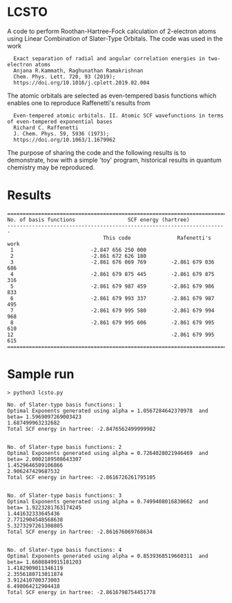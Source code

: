 # LCSTO

A code to perform Roothan-Hartree-Fock calculation of 2-electron atoms using Linear Combination of Slater-Type Orbitals. The code was used in the work
```
  Exact separation of radial and angular correlation energies in two-electron atoms
  Anjana R.Kammath, Raghunathan Ramakrishnan
  Chem. Phys. Lett. 720, 93 (2019);
  https://doi.org/10.1016/j.cplett.2019.02.004
```

The atomic orbitals are selected as even-tempered basis functions which enables one to reproduce Raffenetti's results from 
```
  Even‐tempered atomic orbitals. II. Atomic SCF wavefunctions in terms of even‐tempered exponential bases
  Richard C. Raffenetti
  J. Chem. Phys. 59, 5936 (1973); 
  https://doi.org/10.1063/1.1679962
```

The purpose of sharing the code and the following results is to demonstrate, how with a simple 'toy' program, historical results in quantum chemistry may be reproduced. 

# Results
```
=======================================================================
No. of basis functions                 SCF energy (hartree)
-----------------------------------------------------------------------
                               This code               Rafenetti's work
 1                         -2.847 656 250 000 
 2                         -2.861 672 626 180
 3                         -2.861 676 069 769        -2.861 679 036 686 
 4                         -2.861 679 875 445        -2.861 679 875 316 
 5                         -2.861 679 987 459        -2.861 679 986 833 
 6                         -2.861 679 993 337        -2.861 679 987 495 
 7                         -2.861 679 995 580        -2.861 679 994 968 
 8                         -2.861 679 995 606        -2.861 679 995 610 
12                                                   -2.861 679 995 615
=======================================================================
```

# Sample run

```
> python3 lcsto.py 
```

```
No. of Slater-type basis functions: 1
Optimal Exponents generated using alpha = 1.0567284642370978  and beta= 1.5969097269003423
1.687499963232682
Total SCF energy in hartree: -2.8476562499999982 


No. of Slater-type basis functions: 2
Optimal Exponents generated using alpha = 0.7264028021946469  and beta= 2.0002189508643307
1.4529646509106866
2.906247429687532
Total SCF energy in hartree: -2.8616726261795105 


No. of Slater-type basis functions: 3
Optimal Exponents generated using alpha = 0.7499408016830662  and beta= 1.9223281763174245
1.441632333645436
2.7712904548568638
5.3273297261308805
Total SCF energy in hartree: -2.861676069768634 


No. of Slater-type basis functions: 4
Optimal Exponents generated using alpha = 0.8539368519660311  and beta= 1.6608849915181203
1.4182909011346119
2.3556180713011874
3.912410700373003
6.498064212904418
Total SCF energy in hartree: -2.8616798754451778 
```
